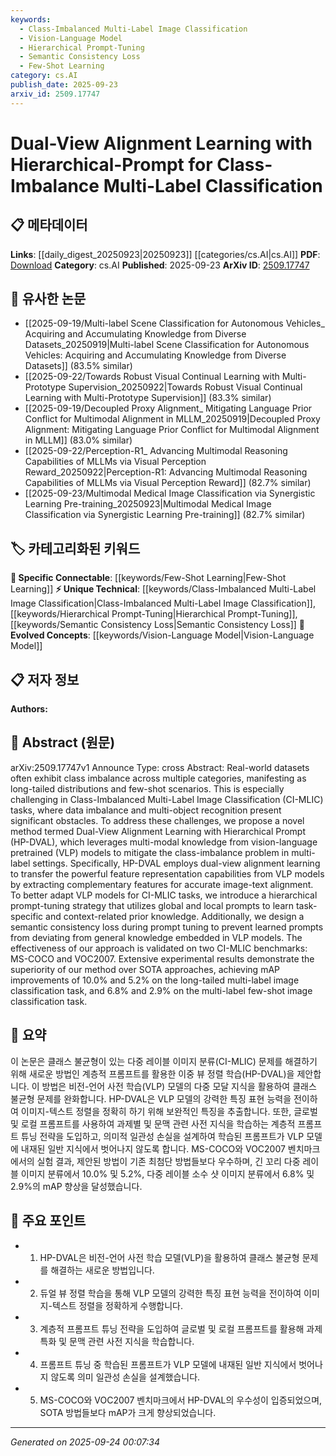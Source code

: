 ```yaml
---
keywords:
  - Class-Imbalanced Multi-Label Image Classification
  - Vision-Language Model
  - Hierarchical Prompt-Tuning
  - Semantic Consistency Loss
  - Few-Shot Learning
category: cs.AI
publish_date: 2025-09-23
arxiv_id: 2509.17747
---
```


<!-- KEYWORD_LINKING_METADATA:
{
  "processed_timestamp": "2025-09-24T00:07:34.058137",
  "vocabulary_version": "1.0",
  "selected_keywords": [
    "Class-Imbalanced Multi-Label Image Classification",
    "Vision-Language Model",
    "Hierarchical Prompt-Tuning",
    "Semantic Consistency Loss",
    "Few-Shot Learning"
  ],
  "rejected_keywords": [],
  "similarity_scores": {
    "Class-Imbalanced Multi-Label Image Classification": 0.78,
    "Vision-Language Model": 0.81,
    "Hierarchical Prompt-Tuning": 0.79,
    "Semantic Consistency Loss": 0.75,
    "Few-Shot Learning": 0.8
  },
  "extraction_method": "AI_prompt_based",
  "budget_applied": true,
  "candidates_json": {
    "candidates": [
      {
        "surface": "Class-Imbalanced Multi-Label Image Classification",
        "canonical": "Class-Imbalanced Multi-Label Image Classification",
        "aliases": [
          "CI-MLIC"
        ],
        "category": "unique_technical",
        "rationale": "This term is central to the paper's focus and represents a specific challenge in machine learning, making it a unique technical concept.",
        "novelty_score": 0.75,
        "connectivity_score": 0.65,
        "specificity_score": 0.85,
        "link_intent_score": 0.78
      },
      {
        "surface": "Vision-Language Pretrained Models",
        "canonical": "Vision-Language Model",
        "aliases": [
          "VLP Models"
        ],
        "category": "evolved_concepts",
        "rationale": "The use of vision-language models is a key aspect of the proposed method, linking it to current trends in multimodal learning.",
        "novelty_score": 0.58,
        "connectivity_score": 0.88,
        "specificity_score": 0.72,
        "link_intent_score": 0.81
      },
      {
        "surface": "Hierarchical Prompt-Tuning",
        "canonical": "Hierarchical Prompt-Tuning",
        "aliases": [],
        "category": "unique_technical",
        "rationale": "This novel technique is introduced in the paper and is crucial for adapting VLP models to specific tasks, offering a new avenue for exploration.",
        "novelty_score": 0.82,
        "connectivity_score": 0.7,
        "specificity_score": 0.8,
        "link_intent_score": 0.79
      },
      {
        "surface": "Semantic Consistency Loss",
        "canonical": "Semantic Consistency Loss",
        "aliases": [],
        "category": "unique_technical",
        "rationale": "This loss function is specifically designed to maintain general knowledge during prompt tuning, representing a unique contribution.",
        "novelty_score": 0.78,
        "connectivity_score": 0.67,
        "specificity_score": 0.77,
        "link_intent_score": 0.75
      },
      {
        "surface": "Few-Shot Learning",
        "canonical": "Few-Shot Learning",
        "aliases": [],
        "category": "specific_connectable",
        "rationale": "Few-shot learning is a significant aspect of the paper's evaluation, connecting it to broader research in learning with limited data.",
        "novelty_score": 0.55,
        "connectivity_score": 0.85,
        "specificity_score": 0.7,
        "link_intent_score": 0.8
      }
    ],
    "ban_list_suggestions": [
      "method",
      "approach",
      "performance"
    ]
  },
  "decisions": [
    {
      "candidate_surface": "Class-Imbalanced Multi-Label Image Classification",
      "resolved_canonical": "Class-Imbalanced Multi-Label Image Classification",
      "decision": "linked",
      "scores": {
        "novelty": 0.75,
        "connectivity": 0.65,
        "specificity": 0.85,
        "link_intent": 0.78
      }
    },
    {
      "candidate_surface": "Vision-Language Pretrained Models",
      "resolved_canonical": "Vision-Language Model",
      "decision": "linked",
      "scores": {
        "novelty": 0.58,
        "connectivity": 0.88,
        "specificity": 0.72,
        "link_intent": 0.81
      }
    },
    {
      "candidate_surface": "Hierarchical Prompt-Tuning",
      "resolved_canonical": "Hierarchical Prompt-Tuning",
      "decision": "linked",
      "scores": {
        "novelty": 0.82,
        "connectivity": 0.7,
        "specificity": 0.8,
        "link_intent": 0.79
      }
    },
    {
      "candidate_surface": "Semantic Consistency Loss",
      "resolved_canonical": "Semantic Consistency Loss",
      "decision": "linked",
      "scores": {
        "novelty": 0.78,
        "connectivity": 0.67,
        "specificity": 0.77,
        "link_intent": 0.75
      }
    },
    {
      "candidate_surface": "Few-Shot Learning",
      "resolved_canonical": "Few-Shot Learning",
      "decision": "linked",
      "scores": {
        "novelty": 0.55,
        "connectivity": 0.85,
        "specificity": 0.7,
        "link_intent": 0.8
      }
    }
  ]
}
-->

# Dual-View Alignment Learning with Hierarchical-Prompt for Class-Imbalance Multi-Label Classification

## 📋 메타데이터

**Links**: [[daily_digest_20250923|20250923]] [[categories/cs.AI|cs.AI]]
**PDF**: [Download](https://arxiv.org/pdf/2509.17747.pdf)
**Category**: cs.AI
**Published**: 2025-09-23
**ArXiv ID**: [2509.17747](https://arxiv.org/abs/2509.17747)

## 🔗 유사한 논문
- [[2025-09-19/Multi-label Scene Classification for Autonomous Vehicles_ Acquiring and Accumulating Knowledge from Diverse Datasets_20250919|Multi-label Scene Classification for Autonomous Vehicles: Acquiring and Accumulating Knowledge from Diverse Datasets]] (83.5% similar)
- [[2025-09-22/Towards Robust Visual Continual Learning with Multi-Prototype Supervision_20250922|Towards Robust Visual Continual Learning with Multi-Prototype Supervision]] (83.3% similar)
- [[2025-09-19/Decoupled Proxy Alignment_ Mitigating Language Prior Conflict for Multimodal Alignment in MLLM_20250919|Decoupled Proxy Alignment: Mitigating Language Prior Conflict for Multimodal Alignment in MLLM]] (83.0% similar)
- [[2025-09-22/Perception-R1_ Advancing Multimodal Reasoning Capabilities of MLLMs via Visual Perception Reward_20250922|Perception-R1: Advancing Multimodal Reasoning Capabilities of MLLMs via Visual Perception Reward]] (82.7% similar)
- [[2025-09-23/Multimodal Medical Image Classification via Synergistic Learning Pre-training_20250923|Multimodal Medical Image Classification via Synergistic Learning Pre-training]] (82.7% similar)

## 🏷️ 카테고리화된 키워드
**🔗 Specific Connectable**: [[keywords/Few-Shot Learning|Few-Shot Learning]]
**⚡ Unique Technical**: [[keywords/Class-Imbalanced Multi-Label Image Classification|Class-Imbalanced Multi-Label Image Classification]], [[keywords/Hierarchical Prompt-Tuning|Hierarchical Prompt-Tuning]], [[keywords/Semantic Consistency Loss|Semantic Consistency Loss]]
**🚀 Evolved Concepts**: [[keywords/Vision-Language Model|Vision-Language Model]]

## 📋 저자 정보

**Authors:** 

## 📄 Abstract (원문)

arXiv:2509.17747v1 Announce Type: cross 
Abstract: Real-world datasets often exhibit class imbalance across multiple categories, manifesting as long-tailed distributions and few-shot scenarios. This is especially challenging in Class-Imbalanced Multi-Label Image Classification (CI-MLIC) tasks, where data imbalance and multi-object recognition present significant obstacles. To address these challenges, we propose a novel method termed Dual-View Alignment Learning with Hierarchical Prompt (HP-DVAL), which leverages multi-modal knowledge from vision-language pretrained (VLP) models to mitigate the class-imbalance problem in multi-label settings. Specifically, HP-DVAL employs dual-view alignment learning to transfer the powerful feature representation capabilities from VLP models by extracting complementary features for accurate image-text alignment. To better adapt VLP models for CI-MLIC tasks, we introduce a hierarchical prompt-tuning strategy that utilizes global and local prompts to learn task-specific and context-related prior knowledge. Additionally, we design a semantic consistency loss during prompt tuning to prevent learned prompts from deviating from general knowledge embedded in VLP models. The effectiveness of our approach is validated on two CI-MLIC benchmarks: MS-COCO and VOC2007. Extensive experimental results demonstrate the superiority of our method over SOTA approaches, achieving mAP improvements of 10.0\% and 5.2\% on the long-tailed multi-label image classification task, and 6.8\% and 2.9\% on the multi-label few-shot image classification task.

## 📝 요약

이 논문은 클래스 불균형이 있는 다중 레이블 이미지 분류(CI-MLIC) 문제를 해결하기 위해 새로운 방법인 계층적 프롬프트를 활용한 이중 뷰 정렬 학습(HP-DVAL)을 제안합니다. 이 방법은 비전-언어 사전 학습(VLP) 모델의 다중 모달 지식을 활용하여 클래스 불균형 문제를 완화합니다. HP-DVAL은 VLP 모델의 강력한 특징 표현 능력을 전이하여 이미지-텍스트 정렬을 정확히 하기 위해 보완적인 특징을 추출합니다. 또한, 글로벌 및 로컬 프롬프트를 사용하여 과제별 및 문맥 관련 사전 지식을 학습하는 계층적 프롬프트 튜닝 전략을 도입하고, 의미적 일관성 손실을 설계하여 학습된 프롬프트가 VLP 모델에 내재된 일반 지식에서 벗어나지 않도록 합니다. MS-COCO와 VOC2007 벤치마크에서의 실험 결과, 제안된 방법이 기존 최첨단 방법들보다 우수하며, 긴 꼬리 다중 레이블 이미지 분류에서 10.0% 및 5.2%, 다중 레이블 소수 샷 이미지 분류에서 6.8% 및 2.9%의 mAP 향상을 달성했습니다.

## 🎯 주요 포인트

- 1. HP-DVAL은 비전-언어 사전 학습 모델(VLP)을 활용하여 클래스 불균형 문제를 해결하는 새로운 방법입니다.
- 2. 듀얼 뷰 정렬 학습을 통해 VLP 모델의 강력한 특징 표현 능력을 전이하여 이미지-텍스트 정렬을 정확하게 수행합니다.
- 3. 계층적 프롬프트 튜닝 전략을 도입하여 글로벌 및 로컬 프롬프트를 활용해 과제 특화 및 문맥 관련 사전 지식을 학습합니다.
- 4. 프롬프트 튜닝 중 학습된 프롬프트가 VLP 모델에 내재된 일반 지식에서 벗어나지 않도록 의미 일관성 손실을 설계했습니다.
- 5. MS-COCO와 VOC2007 벤치마크에서 HP-DVAL의 우수성이 입증되었으며, SOTA 방법들보다 mAP가 크게 향상되었습니다.


---

*Generated on 2025-09-24 00:07:34*